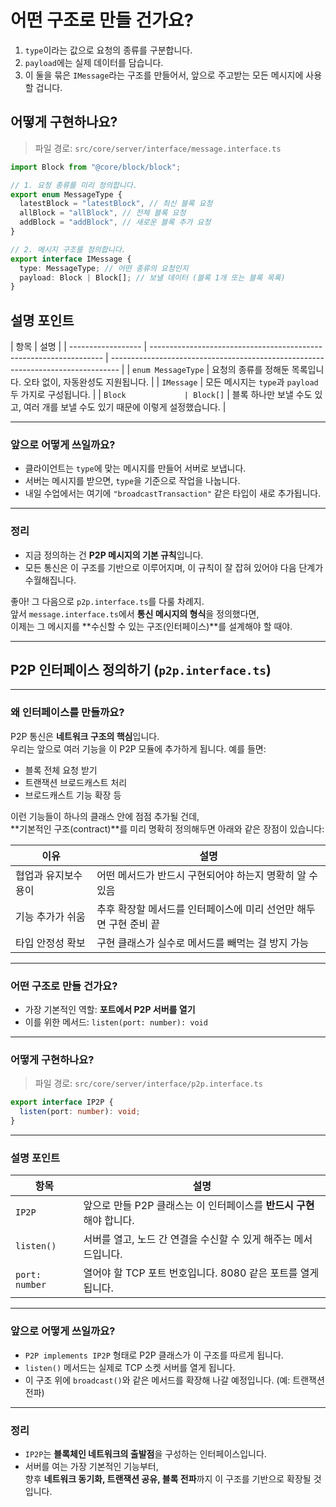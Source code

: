 # 어떤 구조로 만들 건가요?

1. `type`이라는 값으로 요청의 종류를 구분합니다.
2. `payload`에는 실제 데이터를 담습니다.
3. 이 둘을 묶은 `IMessage`라는 구조를 만들어서, 앞으로 주고받는 모든 메시지에 사용할 겁니다.

## 어떻게 구현하나요?

> 파일 경로: `src/core/server/interface/message.interface.ts`

```ts
import Block from "@core/block/block";

// 1. 요청 종류를 미리 정의합니다.
export enum MessageType {
  latestBlock = "latestBlock", // 최신 블록 요청
  allBlock = "allBlock", // 전체 블록 요청
  addBlock = "addBlock", // 새로운 블록 추가 요청
}

// 2. 메시지 구조를 정의합니다.
export interface IMessage {
  type: MessageType; // 어떤 종류의 요청인지
  payload: Block | Block[]; // 보낼 데이터 (블록 1개 또는 블록 목록)
}
```

## 설명 포인트

| 항목               | 설명                                                               |
| ------------------ | ------------------------------------------------------------------ | -------------------------------------------------------------------------------- |
| `enum MessageType` | 요청의 종류를 정해둔 목록입니다. 오타 없이, 자동완성도 지원됩니다. |
| `IMessage`         | 모든 메시지는 `type`과 `payload` 두 가지로 구성됩니다.             |
| `Block             | Block[]`                                                           | 블록 하나만 보낼 수도 있고, 여러 개를 보낼 수도 있기 때문에 이렇게 설정했습니다. |

---

### 앞으로 어떻게 쓰일까요?

- 클라이언트는 `type`에 맞는 메시지를 만들어 서버로 보냅니다.
- 서버는 메시지를 받으면, `type`을 기준으로 작업을 나눕니다.
- 내일 수업에서는 여기에 `"broadcastTransaction"` 같은 타입이 새로 추가됩니다.

---

### 정리

- 지금 정의하는 건 **P2P 메시지의 기본 규칙**입니다.
- 모든 통신은 이 구조를 기반으로 이루어지며, 이 규칙이 잘 잡혀 있어야 다음 단계가 수월해집니다.

좋아! 그 다음으로 `p2p.interface.ts`를 다룰 차례지.  
앞서 `message.interface.ts`에서 **통신 메시지의 형식**을 정의했다면,  
이제는 그 메시지를 **수신할 수 있는 구조(인터페이스)**를 설계해야 할 때야.

---

## P2P 인터페이스 정의하기 (`p2p.interface.ts`)

---

### 왜 인터페이스를 만들까요?

P2P 통신은 **네트워크 구조의 핵심**입니다.  
우리는 앞으로 여러 기능을 이 P2P 모듈에 추가하게 됩니다. 예를 들면:

- 블록 전체 요청 받기
- 트랜잭션 브로드캐스트 처리
- 브로드캐스트 기능 확장 등

이런 기능들이 하나의 클래스 안에 점점 추가될 건데,  
**기본적인 구조(contract)**를 미리 명확히 정의해두면 아래와 같은 장점이 있습니다:

| 이유                 | 설명                                                              |
| -------------------- | ----------------------------------------------------------------- |
| 협업과 유지보수 용이 | 어떤 메서드가 반드시 구현되어야 하는지 명확히 알 수 있음          |
| 기능 추가가 쉬움     | 추후 확장할 메서드를 인터페이스에 미리 선언만 해두면 구현 준비 끝 |
| 타입 안정성 확보     | 구현 클래스가 실수로 메서드를 빼먹는 걸 방지 가능                 |

---

### 어떤 구조로 만들 건가요?

- 가장 기본적인 역할: **포트에서 P2P 서버를 열기**
- 이를 위한 메서드: `listen(port: number): void`

---

### 어떻게 구현하나요?

> 파일 경로: `src/core/server/interface/p2p.interface.ts`

```ts
export interface IP2P {
  listen(port: number): void;
}
```

---

### 설명 포인트

| 항목           | 설명                                                                 |
| -------------- | -------------------------------------------------------------------- |
| `IP2P`         | 앞으로 만들 P2P 클래스는 이 인터페이스를 **반드시 구현**해야 합니다. |
| `listen()`     | 서버를 열고, 노드 간 연결을 수신할 수 있게 해주는 메서드입니다.      |
| `port: number` | 열어야 할 TCP 포트 번호입니다. 8080 같은 포트를 열게 됩니다.         |

---

### 앞으로 어떻게 쓰일까요?

- `P2P implements IP2P` 형태로 P2P 클래스가 이 구조를 따르게 됩니다.
- `listen()` 메서드는 실제로 TCP 소켓 서버를 열게 됩니다.
- 이 구조 위에 `broadcast()`와 같은 메서드를 확장해 나갈 예정입니다. (예: 트랜잭션 전파)

---

### 정리

- `IP2P`는 **블록체인 네트워크의 출발점**을 구성하는 인터페이스입니다.
- 서버를 여는 가장 기본적인 기능부터,  
  향후 **네트워크 동기화, 트랜잭션 공유, 블록 전파**까지 이 구조를 기반으로 확장될 것입니다.
